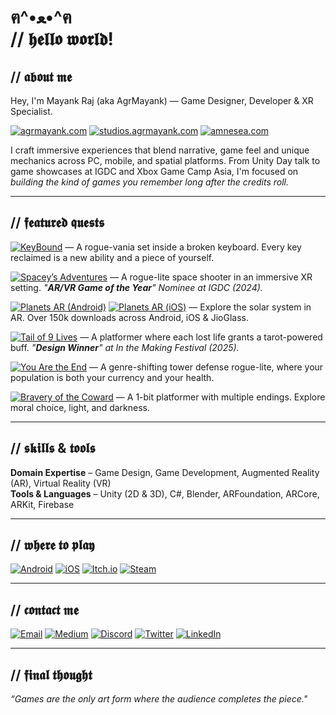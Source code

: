 <h1>ฅ^•ﻌ•^ฅ<br>// 𝖍𝖊𝖑𝖑𝖔 𝖜𝖔𝖗𝖑𝖉!</h1>

<h2>// 𝖆𝖇𝖔𝖚𝖙 𝖒𝖊</h2>

Hey, I'm Mayank Raj (aka AgrMayank) — Game Designer, Developer & XR Specialist.  

[![agrmayank.com](https://img.shields.io/badge/-agrmayank.com-fb5353?style=for-the-badge&logo=google-chrome&logoColor=white)](https://agrmayank.com)
[![studios.agrmayank.com](https://img.shields.io/badge/-studios.agrmayank.com-ffc359?style=for-the-badge&logo=google-chrome&logoColor=white)](https://studios.agrmayank.com)
[![amnesea.com](https://img.shields.io/badge/-amnesea.com-000000?style=for-the-badge&logo=google-chrome&logoColor=white)](https://amnesea.com)

I craft immersive experiences that blend narrative, game feel and unique mechanics across PC, mobile, and spatial platforms. From Unity Day talk to game showcases at IGDC and Xbox Game Camp Asia, I'm focused on _building the kind of games you remember long after the credits roll._

---

<h2>// 𝖋𝖊𝖆𝖙𝖚𝖗𝖊𝖉 𝖖𝖚𝖊𝖘𝖙𝖘</h2>

<p>

[![KeyBound](https://img.shields.io/badge/-KeyBound-171A21?style=for-the-badge&logo=steam&logoColor=white)](https://store.steampowered.com/app/3070700/KeyBound) — A rogue-vania set inside a broken keyboard. Every key reclaimed is a new ability and a piece of yourself.

[![Spacey’s Adventures](https://img.shields.io/badge/-Spacey's%20Adventures-42af4f?style=for-the-badge&logo=google-play&logoColor=white)](https://play.google.com/store/apps/details?id=com.AgrMayank.SpaceysAdventure) — A rogue-lite space shooter in an immersive XR setting. _"**AR/VR Game of the Year**" Nominee at IGDC (2024)._

[![Planets AR (Android)](https://img.shields.io/badge/-Planets%20AR-42af4f?style=for-the-badge&logo=google-play&logoColor=white)](https://play.google.com/store/apps/details?id=com.AgrMayank.PlanetsAR)
[![Planets AR (iOS)](https://img.shields.io/badge/-Planets%20AR-0D96F6?style=for-the-badge&logo=apple&logoColor=white)](https://apps.apple.com/us/app/planets-ar-our-solar-system/id6483760783) — Explore the solar system in AR. Over 150k downloads across Android, iOS & JioGlass.

[![Tail of 9 Lives](https://img.shields.io/badge/-Tail%20of%209%20Lives-FA5C5C?style=for-the-badge&logo=itch.io&logoColor=white)](https://agrmayank.itch.io/tail-of-9-lives) — A platformer where each lost life grants a tarot-powered buff. _"**Design Winner**" at In the Making Festival (2025)._

[![You Are the End](https://img.shields.io/badge/-You%20Are%20the%20End-FA5C5C?style=for-the-badge&logo=itch.io&logoColor=white)](https://agrmayank.itch.io/you-are-the-end) — A genre-shifting tower defense rogue-lite, where your population is both your currency and your health.

[![Bravery of the Coward](https://img.shields.io/badge/-Bravery%20of%20the%20Coward-FA5C5C?style=for-the-badge&logo=itch.io&logoColor=white)](https://agrmayank.itch.io/bravery-of-the-coward) — A 1-bit platformer with multiple endings. Explore moral choice, light, and darkness.

</p>

---

<h2>// 𝖘𝖐𝖎𝖑𝖑𝖘 & 𝖙𝖔𝖔𝖑𝖘</h2>

<p>

**Domain Expertise** – Game Design, Game Development, Augmented Reality (AR), Virtual Reality (VR)  
**Tools & Languages** – Unity (2D & 3D), C#, Blender, ARFoundation, ARCore, ARKit, Firebase

</p>

---

<h2>// 𝖜𝖍𝖊𝖗𝖊 𝖙𝖔 𝖕𝖑𝖆𝖞</h2>

<p>

[![Android](https://img.shields.io/badge/-Android%20Games-42af4f?style=for-the-badge&logo=google-play&logoColor=white)](https://play.google.com/store/apps/dev?id=8444157410268700876)
[![iOS](https://img.shields.io/badge/-iOS%20Games-0D96F6?style=for-the-badge&logo=apple&logoColor=white)](https://apps.apple.com/us/developer/mayank-raj/id1740256034)
[![Itch.io](https://img.shields.io/badge/-itch.io:%20agrmayank-FA5C5C?style=for-the-badge&logo=itch.io&logoColor=white)](https://agrmayank.itch.io/)
[![Steam](https://img.shields.io/badge/-Steam:%20Amnesea-171A21?style=for-the-badge&logo=steam&logoColor=white)](https://store.steampowered.com/developer/amnesea)

</p>

---

<h2>// 𝖈𝖔𝖓𝖙𝖆𝖈𝖙 𝖒𝖊</h2>

[![Email](https://img.shields.io/badge/-hello@agrmayank.com-D14836?style=for-the-badge&logo=gmail&logoColor=white)](mailto:hello@agrmayank.com)
[![Medium](https://img.shields.io/badge/-@AgrMayank-12100E?style=for-the-badge&logo=medium&logoColor=white)](https://medium.com/@AgrMayank)
[![Discord](https://img.shields.io/badge/-@agrmayank-5865F2?style=for-the-badge&logo=discord&logoColor=white)](https://discordapp.com/users/456744763266301953)
[![Twitter](https://img.shields.io/badge/-@myid__mayank-1DA1F2?style=for-the-badge&logo=Twitter&logoColor=white)](https://twitter.com/myid_mayank)
[![LinkedIn](https://img.shields.io/badge/-@AgrMayank-0077B5?style=for-the-badge&logo=LinkedIn&logoColor=white)](https://www.linkedin.com/in/AgrMayank/)
<!--[![Instagram](https://img.shields.io/badge/-@myid.mayank-E4405F?style=for-the-badge&logo=instagram&logoColor=white)](https://www.instagram.com/myid.mayank/)-->

</p>

---

<h2>// 𝖋𝖎𝖓𝖆𝖑 𝖙𝖍𝖔𝖚𝖌𝖍𝖙</h2>

<p><i>“Games are the only art form where the audience completes the piece."</i></p>
